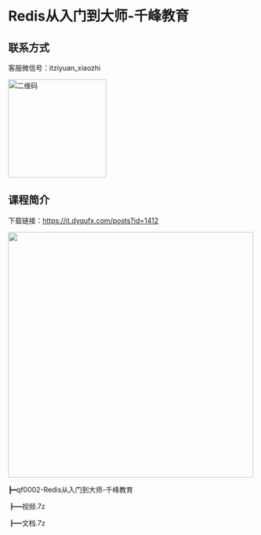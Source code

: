 # Redis从入门到大师-千峰教育

## 联系方式

客服微信号：itziyuan_xiaozhi

<img src="https://ziyuanyun.oss-cn-guangzhou.aliyuncs.com/common/20240614073449/666b82192834a.jpg" width="200" height="200" alt="二维码">

## 课程简介

下载链接：https://it.dyqufx.com/posts?id=1412

<img src="https://ziyuanyun.oss-cn-guangzhou.aliyuncs.com/yun/20240515153929/664466b146492.jpg" width="500" alt="">

  ┣━qf0002-Redis从入门到大师-千峰教育

 ┣━视频.7z

 ┣━文档.7z

  